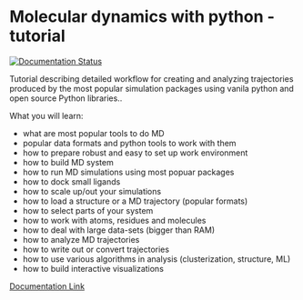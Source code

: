 # Molecular dynamics with python - tutorial

[![Documentation Status](https://readthedocs.org/projects/md-how-to/badge/?version=latest)](http://md-how-to.readthedocs.io/en/latest/?badge=latest)

Tutorial describing detailed workflow for creating and analyzing trajectories produced by the most popular simulation packages using vanila python and open source Python libraries..

What you will learn:

* what are most popular tools to do MD
* popular data formats and python tools to work with them
* how to prepare robust and easy to set up work environment
* how to build MD system
* how to run MD simulations using most popuar packages
* how to dock small ligands
* how to scale up/out your simulations
* how to load a structure or a MD trajectory (popular formats)
* how to select parts of your system
* how to work with atoms, residues and molecules
* how to deal with large data-sets (bigger than RAM)
* how to analyze MD trajectories
* how to write out or convert trajectories
* how to use various algorithms in analysis (clusterization, structure, ML)
* how to build interactive visualizations


[Documentation Link](http://md-how-to.readthedocs.io/en/latest/)
